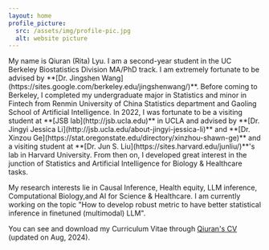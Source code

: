 ```yaml
---
layout: home
profile_picture:
  src: /assets/img/profile-pic.jpg
  alt: website picture
---
```


<p>
My name is Qiuran (Rita) Lyu. I am a second-year student in the UC Berkeley Biostatistics Division MA/PhD track. I am extremely fortunate to be advised by **[Dr. Jingshen Wang](https://sites.google.com/berkeley.edu/jingshenwang/)**. Before coming to Berkeley, I completed my undergraduate major in Statistics and minor in Fintech from Renmin University of China Statistics department and Gaoling School of Artificial Intelligence. In 2022, I was fortunate to be a visiting student at **[JSB lab](http://jsb.ucla.edu)** in UCLA and advised by **[Dr. Jingyi Jessica Li](http://jsb.ucla.edu/about-jingyi-jessica-li)** and **[Dr. Xinzou Ge](https://stat.oregonstate.edu/directory/xinzhou-shawn-ge)** and a visiting student at **[Dr. Jun S. Liu](https://sites.harvard.edu/junliu/)**'s lab in Harvard University. From then on, I developed great interest in the junction of Statistics and Artificial Intelligence for Biology & Healthcare tasks.
</p>
<p>
My research interests lie in Causal Inference, Health equity, LLM inference, Computational Biology,and AI for Science & Healthcare. I am currently working on the topic "How to develop robust metric to have better statistical inference in finetuned (multimodal) LLM".

</p>

<p>
You can see and download my Curriculum Vitae through <a href="https://drive.google.com/file/d/1xImYx9ljpaMWl9bEQZZYmt1qKhgmW40H/view?usp=sharing"> Qiuran's CV </a> (updated on Aug, 2024).
</p>

